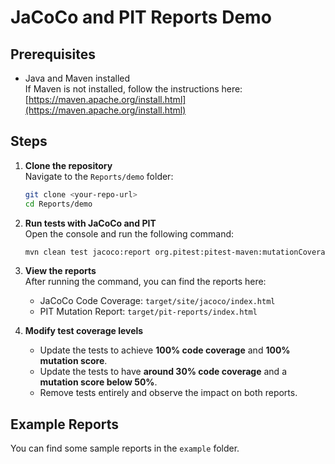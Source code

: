 # JaCoCo and PIT Reports Demo

## Prerequisites

- Java and Maven installed  
  If Maven is not installed, follow the instructions here: [https://maven.apache.org/install.html](https://maven.apache.org/install.html)

## Steps

1. **Clone the repository**  
   Navigate to the `Reports/demo` folder:
   ```bash
   git clone <your-repo-url>
   cd Reports/demo
   ```

2. **Run tests with JaCoCo and PIT**  
   Open the console and run the following command:
   ```bash
   mvn clean test jacoco:report org.pitest:pitest-maven:mutationCoverage
   ```

3. **View the reports**  
   After running the command, you can find the reports here:
   - JaCoCo Code Coverage: `target/site/jacoco/index.html`
   - PIT Mutation Report: `target/pit-reports/index.html`

4. **Modify test coverage levels**
   - Update the tests to achieve **100% code coverage** and **100% mutation score**.
   - Update the tests to have **around 30% code coverage** and a **mutation score below 50%**.
   - Remove tests entirely and observe the impact on both reports.

## Example Reports

You can find some sample reports in the `example` folder.